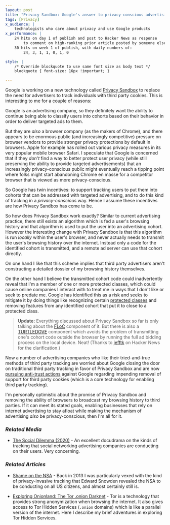 ```yaml
---
layout: post
title: "Privacy Sandbox: Google's answer to privacy-conscious advertising"
tags: [Privacy]
x_audience: |
    technologists who care about privacy and use Google products
x_performance: |
    24 hits on day 1 of publish and post to Hacker News as response
        to comment on high-ranking prior article posted by someone else
    30 hits on week 1 of publish, with daily numbers of:
        24, 3, 1, 1, 0, 1, 0

style: |
    /* Override blockquote to use same font size as body text */
    blockquote { font-size: 16px !important; }

---
```


Google is working on a new technology called [Privacy Sandbox] to replace the
need for advertisers to track individuals with third party cookies. This is
interesting to me for a couple of reasons:

Google is an advertising company, so they definitely want the ability to
continue being able to classify users into cohorts based on their behavior in
order to deliver targeted ads to them.

But they are *also* a browser company (as the makers of Chrome), and there
appears to be enormous public (and increasingly competitive) pressure on
browser vendors to provide stronger privacy protections by default in browsers.
Apple for example has rolled out various<!-- TODO: footnote --> privacy measures in its
very popular mobile browser Safari<!-- TODO: footnote -->. I speculate that Google is
concerned that if they *don't* find a way to better protect user privacy
(while still preserving the ability to provide targeted advertisements)
that an increasingly privacy-conscious public might eventually reach a 
tipping point where folks might start abandoning Chrome en masse for a
competitor browser that is viewed as more privacy-conscious.

So Google has twin incentives: to support tracking users to put them into
cohorts that can be addressed with targeted advertising, and to do this kind
of tracking in a *privacy-conscious* way. Hence I assume these incentives are
how Privacy Sandbox has come to be.

So how does Privacy Sandbox work exactly? Similar to current advertising
practice, there still exists an algorithm which is fed a user's browsing
history and that algorithm is used to put the user into an advertising cohort.
However the interesting change with Privacy Sandbox is that this algorithm
is run *locally* within the user's browser, and never actually needs to 
transmit the user's browsing history over the internet. Instead only a code 
for the identified cohort is transmitted, and a remote ad server can use that 
cohort directly.

On one hand I like that this scheme implies that third party advertisers aren't
constructing a detailed dossier of my browsing history themselves. 

On the other hand I believe the transmitted cohort code could inadvertently
reveal that I'm a member of one or more protected classes, which could cause
online companies I interact with to treat me in ways that I don't like or seek
to predate me. Google has identified this as a risk and seeks to mitigate it
by doing things like recognizing certain [protected classes] and removing
features from any identified cohort that put it to close to a protected class.

> **Update:** Everything discussed about Privacy Sandbox so far is only talking
> about the [FLoC] component of it. But there is also a [TURTLEDOVE] component
> which avoids the problem of transmitting one's cohort code outside the browser
> by running the full ad bidding process on the local device. Neat! (Thanks to
> [jefftk](https://news.ycombinator.com/item?id=26027504) on Hacker News 
> for the clarification.)

[FLoC]: https://github.com/WICG/floc#readme
[TURTLEDOVE]: https://github.com/WICG/turtledove#readme

Now a number of advertising companies who like their tried-and-true methods of
third party tracking are worried about Google closing the door on traditional
third party tracking in favor of Privacy Sandbox and are now 
[pursuing anti-trust actions] against Google regarding impending removal of 
support for third party cookies (which is a core technology for enabling
third party tracking).

I'm personally optimistic about the promise of Privacy Sandbox and removing
the ability of browsers to broadcast my browsing history to third parties.
If it can meet its stated goals, enabling businesses that rely on internet
advertising to stay afloat while making the mechanism of advertising *also* be
privacy-conscious, then I'm all for it.

[Privacy Sandbox]: https://blog.google/products/ads-commerce/2021-01-privacy-sandbox/

[protected classes]: https://support.google.com/adspolicy/answer/143465?hl=en

[pursuing anti-trust actions]: https://digiday.com/media/why-googles-approach-to-replacing-the-cookie-is-drawing-antitrust-scrutiny/

### *Related Media*

* [The Social Dilemma (2020)](https://www.thesocialdilemma.com/) - 
  An excellent docudrama on the kinds of tracking that social networking 
  advertising companies are conducting on their users. Very concerning.

### *Related Articles*

* [Shame on the NSA](/articles/2013/10/21/shame-on-the-nsa/) - Back in 2013 
  I was particularly vexed with the kind of privacy-invasive tracking that 
  Edward Snowden revealed the NSA to be conducting on all US citizens, 
  and almost certainly still is.

* [Exploring Onionland: The Tor .onion Darknet](/articles/2013/04/21/exploring-onionland-the-tor-onion-darknet/) - Tor 
  is a technology that provides strong anonymization when browsing the internet.
  It also gives access to Tor Hidden Services (`.onion` domains) which is like a 
  parallel version of the internet. Here I describe my brief adventures in 
  exploring Tor Hidden Services.

